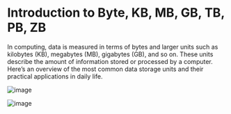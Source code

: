 # Introduction to Byte, KB, MB, GB, TB, PB, ZB

In computing, data is measured in terms of bytes and larger units such as kilobytes (KB), megabytes (MB), gigabytes (GB), and so on. These units describe the amount of information stored or processed by a computer. Here’s an overview of the most common data storage units and their practical applications in daily life.

![image](https://github.com/user-attachments/assets/87a40c2c-6542-45a5-ace1-3c5cc5e166da)

![image](https://github.com/user-attachments/assets/695477ff-f0e6-434c-ac87-a4c548f94b96)

